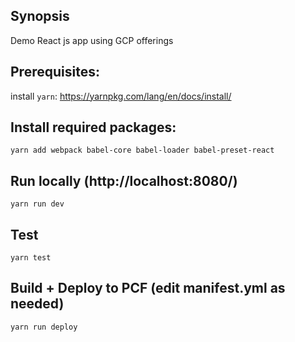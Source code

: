 ## Synopsis

Demo React js app using GCP offerings

## Prerequisites:

install `yarn`: https://yarnpkg.com/lang/en/docs/install/

## Install required packages:
```
yarn add webpack babel-core babel-loader babel-preset-react
```

## Run locally (http://localhost:8080/)
```
yarn run dev
```

## Test
```
yarn test
```

## Build + Deploy to PCF  (edit manifest.yml as needed)
```
yarn run deploy
```



